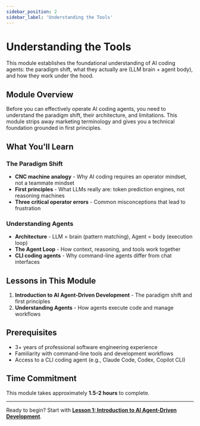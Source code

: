 ```yaml
---
sidebar_position: 2
sidebar_label: 'Understanding the Tools'
---
```


# Understanding the Tools

This module establishes the foundational understanding of AI coding agents: the paradigm shift, what they actually are (LLM brain + agent body), and how they work under the hood.

## Module Overview

Before you can effectively operate AI coding agents, you need to understand the paradigm shift, their architecture, and limitations. This module strips away marketing terminology and gives you a technical foundation grounded in first principles.

## What You'll Learn

### The Paradigm Shift

- **CNC machine analogy** - Why AI coding requires an operator mindset, not a teammate mindset
- **First principles** - What LLMs really are: token prediction engines, not reasoning machines
- **Three critical operator errors** - Common misconceptions that lead to frustration

### Understanding Agents

- **Architecture** - LLM = brain (pattern matching), Agent = body (execution loop)
- **The Agent Loop** - How context, reasoning, and tools work together
- **CLI coding agents** - Why command-line agents differ from chat interfaces

## Lessons in This Module

1. **Introduction to AI Agent-Driven Development** - The paradigm shift and first principles
2. **Understanding Agents** - How agents execute code and manage workflows

## Prerequisites

- 3+ years of professional software engineering experience
- Familiarity with command-line tools and development workflows
- Access to a CLI coding agent (e.g., Claude Code, Codex, Copilot CLI)

## Time Commitment

This module takes approximately **1.5-2 hours** to complete.

---

Ready to begin? Start with **[Lesson 1: Introduction to AI Agent-Driven Development](./lesson-1-intro.md)**.
